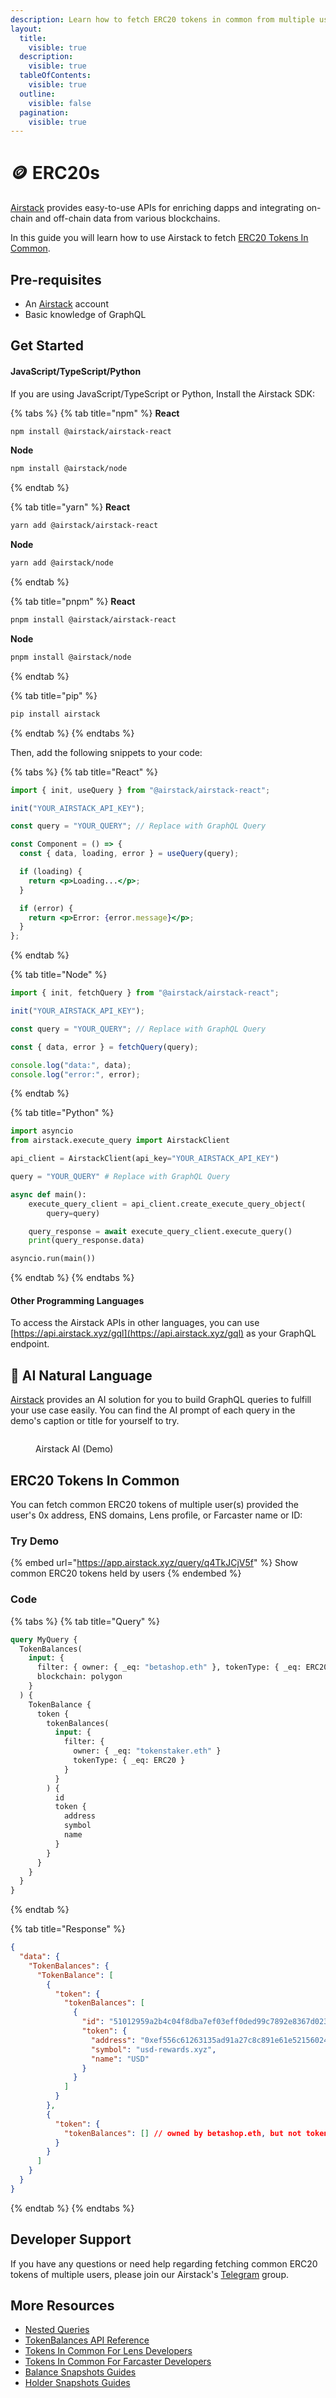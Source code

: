 ```yaml
---
description: Learn how to fetch ERC20 tokens in common from multiple users.
layout:
  title:
    visible: true
  description:
    visible: true
  tableOfContents:
    visible: true
  outline:
    visible: false
  pagination:
    visible: true
---
```


# 🪙 ERC20s

[Airstack](https://airstack.xyz) provides easy-to-use APIs for enriching dapps and integrating on-chain and off-chain data from various blockchains.

In this guide you will learn how to use Airstack to fetch [ERC20 Tokens In Common](erc20s.md#erc20-tokens-in-common).

## Pre-requisites

* An [Airstack](https://airstack.xyz/) account
* Basic knowledge of GraphQL

## Get Started

#### JavaScript/TypeScript/Python

If you are using JavaScript/TypeScript or Python, Install the Airstack SDK:

{% tabs %}
{% tab title="npm" %}
**React**

```sh
npm install @airstack/airstack-react
```

**Node**

```sh
npm install @airstack/node
```
{% endtab %}

{% tab title="yarn" %}
**React**

```sh
yarn add @airstack/airstack-react
```

**Node**

```sh
yarn add @airstack/node
```
{% endtab %}

{% tab title="pnpm" %}
**React**

```sh
pnpm install @airstack/airstack-react
```

**Node**

```sh
pnpm install @airstack/node
```
{% endtab %}

{% tab title="pip" %}
```sh
pip install airstack
```
{% endtab %}
{% endtabs %}

Then, add the following snippets to your code:

{% tabs %}
{% tab title="React" %}
```jsx
import { init, useQuery } from "@airstack/airstack-react";

init("YOUR_AIRSTACK_API_KEY");

const query = "YOUR_QUERY"; // Replace with GraphQL Query

const Component = () => {
  const { data, loading, error } = useQuery(query);

  if (loading) {
    return <p>Loading...</p>;
  }

  if (error) {
    return <p>Error: {error.message}</p>;
  }
};
```
{% endtab %}

{% tab title="Node" %}
```javascript
import { init, fetchQuery } from "@airstack/airstack-react";

init("YOUR_AIRSTACK_API_KEY");

const query = "YOUR_QUERY"; // Replace with GraphQL Query

const { data, error } = fetchQuery(query);

console.log("data:", data);
console.log("error:", error);
```
{% endtab %}

{% tab title="Python" %}
```python
import asyncio
from airstack.execute_query import AirstackClient

api_client = AirstackClient(api_key="YOUR_AIRSTACK_API_KEY")

query = "YOUR_QUERY" # Replace with GraphQL Query

async def main():
    execute_query_client = api_client.create_execute_query_object(
        query=query)

    query_response = await execute_query_client.execute_query()
    print(query_response.data)

asyncio.run(main())
```
{% endtab %}
{% endtabs %}

#### Other Programming Languages

To access the Airstack APIs in other languages, you can use [https://api.airstack.xyz/gql](https://api.airstack.xyz/gql) as your GraphQL endpoint.

## **🤖 AI Natural Language**[**​**](https://xmtp.org/docs/tutorials/query-xmtp#-ai-natural-language)

[Airstack](https://airstack.xyz/) provides an AI solution for you to build GraphQL queries to fulfill your use case easily. You can find the AI prompt of each query in the demo's caption or title for yourself to try.

<figure><img src="../../.gitbook/assets/NounsClip_060323FIN3.gif" alt=""><figcaption><p>Airstack AI (Demo)</p></figcaption></figure>

## ERC20 Tokens In Common

You can fetch common ERC20 tokens of multiple user(s) provided the user's 0x address, ENS domains, Lens profile, or Farcaster name or ID:

### Try Demo

{% embed url="https://app.airstack.xyz/query/q4TkJCjV5f" %}
Show common ERC20 tokens held by users
{% endembed %}

### Code

{% tabs %}
{% tab title="Query" %}
```graphql
query MyQuery {
  TokenBalances(
    input: {
      filter: { owner: { _eq: "betashop.eth" }, tokenType: { _eq: ERC20 } }
      blockchain: polygon
    }
  ) {
    TokenBalance {
      token {
        tokenBalances(
          input: {
            filter: {
              owner: { _eq: "tokenstaker.eth" }
              tokenType: { _eq: ERC20 }
            }
          }
        ) {
          id
          token {
            address
            symbol
            name
          }
        }
      }
    }
  }
}
```
{% endtab %}

{% tab title="Response" %}
```json
{
  "data": {
    "TokenBalances": {
      "TokenBalance": [
        {
          "token": {
            "tokenBalances": [
              {
                "id": "51012959a2b4c04f8dba7ef03eff0ded99c7892e8367d023680d66825287fbba",
                "token": {
                  "address": "0xef556c61263135ad91a27c8c891e61e521560240",
                  "symbol": "usd-rewards.xyz",
                  "name": "USD"
                }
              }
            ]
          }
        },
        {
          "token": {
            "tokenBalances": [] // owned by betashop.eth, but not tokenstaker.eth
          }
        }
      ]
    }
  }
}
```
{% endtab %}
{% endtabs %}

## Developer Support

If you have any questions or need help regarding fetching common ERC20 tokens of multiple users, please join our Airstack's [Telegram](https://t.me/+1k3c2FR7z51mNDRh) group.

## More Resources

* [Nested Queries](../../api-references/overview/nested-queries.md)
* [TokenBalances API Reference](../../api-references/api-reference/tokenbalances-api.md)
* [Tokens In Common For Lens Developers](../lens/tokens-in-common.md)
* [Tokens In Common For Farcaster Developers](../../farcaster/farcaster/tokens-in-common.md)
* [Balance Snapshots Guides](../balance-snapshots.md)
* [Holder Snapshots Guides](../holder-snapshots.md)

